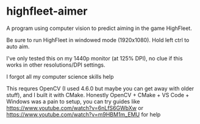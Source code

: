 # highfleet-aimer
A program using computer vision to predict aiming in the game HighFleet.

Be sure to run HighFleet in windowed mode (1920x1080). Hold left ctrl to auto aim.

I've only tested this on my 1440p monitor (at 125% DPI), no clue if this works in other resolutions/DPI settings.

I forgot all my computer science skills help

This requres OpenCV (I used 4.6.0 but maybe you can get away with older stuff), and I built it with CMake. Honestly OpenCV + CMake + VS Code + Windows was a pain to setup, you can try guides like https://www.youtube.com/watch?v=6nLfS6GWbXw or https://www.youtube.com/watch?v=m9HBM1m_EMU for help
